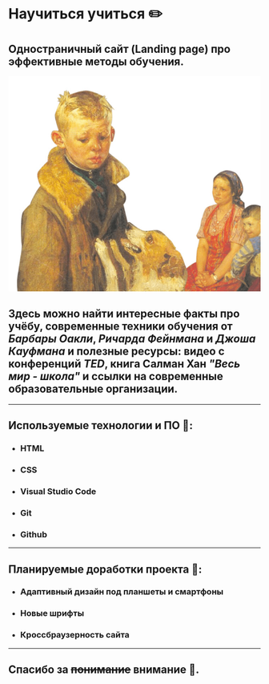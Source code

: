 # Научиться учиться :pencil2:

## Одностраничный сайт (Landing page) про эффективные методы обучения.
![Опять двойка](images/dvoyka.jpg)

## Здесь можно найти интересные факты про учёбу, современные техники обучения от *Барбары Оакли*, *Ричарда Фейнмана* и *Джоша Кауфмана* и полезные ресурсы: видео с конференций *TED*, книга Салман Хан *"Весь мир - школа"* и ссылки на современные образовательные организации.
-------------
## Используемые технологии и ПО :rocket::
* ### HTML
* ### CSS
* ### Visual Studio Code
* ### Git
* ### Github
----------
## Планируемые доработки проекта :see_no_evil::
* ### Адаптивный дизайн под планшеты и смартфоны
* ### Новые шрифты
* ### Кроссбраузерность сайта
-----------
## Спасибо за ~~понимание~~ внимание :wave:.
